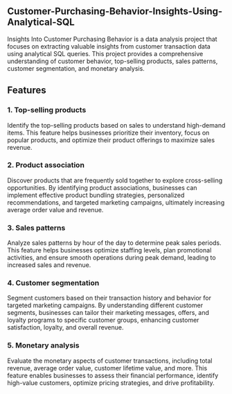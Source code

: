 ## Customer-Purchasing-Behavior-Insights-Using-Analytical-SQL


Insights Into Customer Purchasing Behavior is a data analysis project that focuses on extracting valuable insights from customer transaction data using analytical SQL queries. This project provides a comprehensive understanding of customer behavior, top-selling products, sales patterns, customer segmentation, and monetary analysis.


## Features

### 1. Top-selling products

Identify the top-selling products based on sales to understand high-demand items. This feature helps businesses prioritize their inventory, focus on popular products, and optimize their product offerings to maximize sales revenue.

### 2. Product association

Discover products that are frequently sold together to explore cross-selling opportunities. By identifying product associations, businesses can implement effective product bundling strategies, personalized recommendations, and targeted marketing campaigns, ultimately increasing average order value and revenue.

### 3. Sales patterns

Analyze sales patterns by hour of the day to determine peak sales periods. This feature helps businesses optimize staffing levels, plan promotional activities, and ensure smooth operations during peak demand, leading to increased sales and revenue.

### 4. Customer segmentation

Segment customers based on their transaction history and behavior for targeted marketing campaigns. By understanding different customer segments, businesses can tailor their marketing messages, offers, and loyalty programs to specific customer groups, enhancing customer satisfaction, loyalty, and overall revenue.

### 5. Monetary analysis

Evaluate the monetary aspects of customer transactions, including total revenue, average order value, customer lifetime value, and more. This feature enables businesses to assess their financial performance, identify high-value customers, optimize pricing strategies, and drive profitability.


